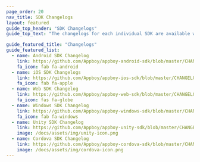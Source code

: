 ```yaml
---
page_order: 20
nav_title: SDK Changelogs
layout: featured
guide_top_header: "SDK Changelogs"
guide_top_text: "The changelogs for each individual SDK are available within their individual Github repositories linked below."

guide_featured_title: "Changelogs"
guide_featured_list:
  - name: Android SDK Changelog
    link: https://github.com/Appboy/appboy-android-sdk/blob/master/CHANGELOG.md
    fa_icon: fab fa-android
  - name: iOS SDK Changelogs
    link: https://github.com/Appboy/appboy-ios-sdk/blob/master/CHANGELOG.md
    fa_icon: fab fa-apple
  - name: Web SDK Changelog
    link: https://github.com/Appboy/appboy-web-sdk/blob/master/CHANGELOG.md
    fa_icon: fas fa-globe
  - name: Windows SDK Changelog
    link: https://github.com/Appboy/appboy-windows-sdk/blob/master/CHANGELOG.md
    fa_icon: fab fa-windows
  - name: Unity SDK Changelog
    link: https://github.com/Appboy/appboy-unity-sdk/blob/master/CHANGELOG.md
    image: /docs/assets/img/unity-icon.png
  - name: Cordova SDK Changelog
    link: https://github.com/Appboy/appboy-cordova-sdk/blob/master/CHANGELOG.md
    image: /docs/assets/img/cordova-icon.png
---
```

